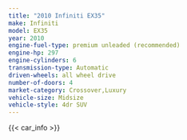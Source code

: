 ```yaml
---
title: "2010 Infiniti EX35"
make: Infiniti
model: EX35
year: 2010
engine-fuel-type: premium unleaded (recommended)
engine-hp: 297
engine-cylinders: 6
transmission-type: Automatic
driven-wheels: all wheel drive
number-of-doors: 4
market-category: Crossover,Luxury
vehicle-size: Midsize
vehicle-style: 4dr SUV
---
```


{{< car_info >}}
